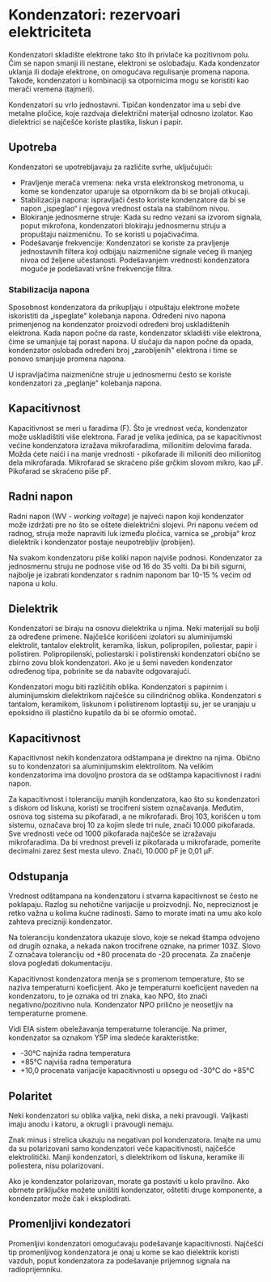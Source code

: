 # Kondenzatori: rezervoari elektriciteta

Kondenzatori skladište elektrone tako što ih privlače ka pozitivnom polu. Čim se napon smanji ili nestane, elektroni se oslobađaju. Kada kondenzator uklanja ili dodaje elektrone, on omogućava regulisanje promena napona. Takođe, kondenzatori u kombinaciji sa otpornicima mogu se koristiti kao merači vremena (tajmeri).

Kondenzatori su vrlo jednostavni. Tipičan kondenzator ima u sebi dve metalne pločice, koje razdvaja dielektrični materijal odnosno izolator. Kao dielektrici se najčešće koriste plastika, liskun i papir.

## Upotreba

Kondenzatori se upotrebljavaju za različite svrhe, uključujući:
* Pravljenje merača vremena: neka vrsta elektronskog metronoma, u kome se kondenzator uparuje sa otpornikom da bi se brojali otkucaji.
* Stabilizacija napona: ispravljači često koriste kondenzatore da bi se napon „ispeglao“ i njegova vrednost ostala na stabilnom nivou.
* Blokiranje jednosmerne struje: Kada su redno vezani sa izvorom signala, poput mikrofona, kondenzatori blokiraju jednosmernu struju a propuštaju naizmeničnu. To se koristi u pojačivačima.
* Podešavanje frekvencije: Kondenzatori se koriste za pravljenje jednostavnih filtera koji odbijaju naizmenične signale većeg ili manjeg nivoa od željene učestanosti. Podešavanjem vrednosti kondenzatora moguće je podešavati vršne frekvencije filtra.

### Stabilizacija napona

Sposobnost kondenzatora da prikupljaju i otpuštaju elektrone možete iskoristiti da „ispeglate" kolebanja napona. Određeni nivo napona primenjenog na kondenzator proizvodi određeni broj uskladištenih elektrona. Kada napon počne da raste, kondenzator skladišti više elektrona, čime se umanjuje taj porast napona. U slučaju da napon počne da opada, kondenzator oslobađa određeni broj „zarobljenih" elektrona i time se ponovo smanjuje promena napona. 

U ispravljačima naizmenične struje u jednosmernu često se koriste kondenzatori za „peglanje" kolebanja napona.

## Kapacitivnost

Kapacitivnost se meri u faradima (F). Što je vrednost veća, kondenzator može uskladištiti više elektrona. Farad je velika jedinica, pa se kapacitivnost većine kondenzatora izražava mikrofaradima, milionitim delovima farada. Možda ćete naići i na manje vrednosti - pikofarade ili milioniti deo milionitog dela mikrofarada. Mikrofarad se skraćeno piše grčkim slovom mikro, kao μF. Pikofarad se skraćeno piše pF.

## Radni napon

Radni napon (WV - *working voltage*) je najveći napon koji kondenzator može izdržati pre no što se oštete dielektrični slojevi. Pri naponu većem od radnog, struja može napraviti luk između pločica, varnica se „probija“ kroz dielektrik i kondenzator postaje neupotrebljiv (probijen).

Na svakom kondenzatoru piše koliki napon najviše podnosi. Kondenzator za jednosmernu struju ne podnose više od 16 do 35 volti. Da bi bili sigurni, najbolje je izabrati kondenzator s radnim naponom bar 10-15 % većim od napona u kolu.

## Dielektrik

Kondenzatori se biraju na osnovu dielektrika u njima. Neki materijali su bolji za određene primene. Najčešće korišćeni izolatori su aluminijumski elektrolit, tantalov elektrolit, keramika, liskun, polipropilen, poliestar, papir i polistiren. Polipropilenski, poliestarski i polistirenski kondenzatori obično se zbirno zovu blok kondenzatori. Ako je u šemi naveden kondenzator određenog tipa, pobrinite se da nabavite odgovarajući.

Kondenzatori mogu biti različitih oblika. Kondenzatori s papirnim i aluminijumskim dielektrikom najčešće su cilindričnog oblika. Kondenzatori s tantalom, keramikom, liskunom i polistirenom loptastiji su, jer se uranjaju u epoksidno ili plastično kupatilo da bi se oformio omotač.

## Kapacitivnost

Kapacitivnost nekih kondenzatora odštampana je direktno na njima. Obično su to kondenzatori sa aluminijumskim elektrolitom. Na velikim kondenzatorima ima dovoljno prostora da se odštampa kapacitivnost i radni napon.

Za kapacitivnost i toleranciju manjih kondenzatora, kao što su kondenzatori s diskom od liskuna, koristi se trocifreni sistem označavanja. Međutim, osnova tog sistema su pikofaradi, a ne mikrofaradi. Broj 103, korišćen u tom sistemu, označava broj 10 za kojim slede tri nule, znači 10.000 pikofarada. Sve vrednosti veće od 1000 pikofarada najčešće se izražavaju mikrofaradima. Da bi vrednost preveli iz pikofarada u mikrofarade, pomerite decimalni zarez šest mesta ulevo. Znači, 10.000 pF je 0,01 μF.

## Odstupanja

Vrednost odštampana na kondenzatoru i stvarna kapacitivnost se često ne poklapaju. Razlog su nehotične varijacije u proizvodnji. No, nepreciznost je retko važna u kolima kućne radinosti. Samo to morate imati na umu ako kolo zahteva precizniji kondenzator.

Na toleranciju kondenzatora ukazuje slovo, koje se nekad štampa odvojeno od drugih oznaka, a nekada nakon trocifrene oznake, na primer 103Z. Slovo Z označava toleranciju od +80 procenata do -20 procenata. Za značenje slova pogledati dokumentaciju.

Kapacitivnost kondenzatora menja se s promenom temperature, što se naziva temperaturni koeficijent. Ako je temperaturni koeficijent naveden na kondenzatoru, to je oznaka od tri znaka, kao NPO, što znači negativno/pozitivno nula. Kondenzator NPO prilično je neosetljiv na temperaturne promene.

Vidi EIA sistem obeležavanja temperaturne tolerancije. Na primer, kondenzator sa oznakom Y5P ima sledeće karakteristike:
* -30°C najniža radna temperatura
* +85°C najviša radna temperatura
* +10,0 procenata varijacije kapacitivnosti u opsegu od -30°C do +85°C

## Polaritet

Neki kondenzatori su oblika valjka, neki diska, a neki pravougli. Valjkasti imaju anodu i katoru, a okrugli i pravougli nemaju.

Znak minus i strelica ukazuju na negativan pol kondenzatora. Imajte na umu da su polarizovani samo kondenzatori veće kapacitivnosti, najčešće elektrolitički. Manji kondenzatori, s dielektrikom od liskuna, keramike ili poliestera, nisu polarizovani.

Ako je kondenzator polarizovan, morate ga postaviti u kolo pravilno. Ako obrnete priključke možete uništiti kondenzator, oštetiti druge komponente, a kondenzator može čak i eksplodirati.

## Promenljivi kondezatori

Promenljivi kondenzatori omogućavaju podešavanje kapacitivnosti. Najčešći tip promenljivog kondenzatora je onaj u kome se kao dielektrik koristi vazduh, poput kondenzatora za podešavanje prijemnog signala na radioprijemniku.